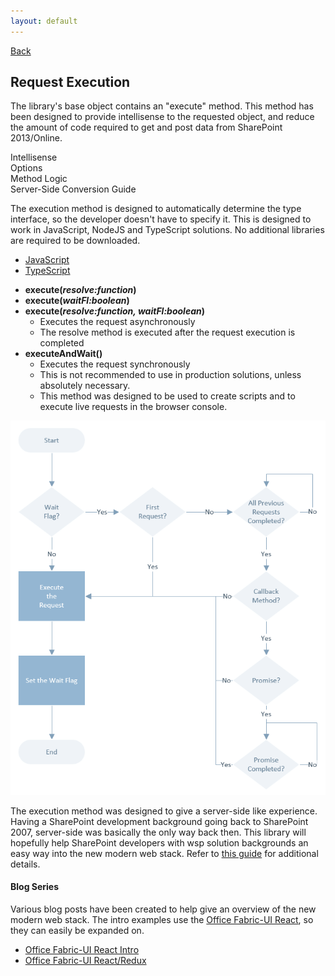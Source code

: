 ```yaml
---
layout: default
---
```

[Back](/development)
## Request Execution

The library's base object contains an "execute" method. This method has been designed to provide intellisense to the requested object, and reduce the amount of code required to get and post data from SharePoint 2013/Online.


<!-- Tabs -->
<div class="tabs">
<!-- Tab Items -->
<div class="tab-items">
    <div class="tab-item">Intellisense</div>
    <div class="tab-item">Options</div>
    <div class="tab-item">Method Logic</div>
    <div class="tab-item">Server-Side Conversion Guide</div>
</div>

<!-- Tab Content -->
<div class="tab-content" markdown="1">

The execution method is designed to automatically determine the type interface, so the developer doesn't have to specify it. This is designed to work in JavaScript, NodeJS and TypeScript solutions. No additional libraries are required to be downloaded.
- [JavaScript](/development/js)
- [TypeScript](/development/ts)

</div>
<div class="tab-content" markdown="1">

- **execute(_resolve:function_)**
- **execute(_waitFl:boolean_)**
- **execute(_resolve:function, waitFl:boolean_)**
    - Executes the request asynchronously
    - The resolve method is executed after the request execution is completed
- **executeAndWait()**
    - Executes the request synchronously
    - This is not recommended to use in production solutions, unless absolutely necessary.
    - This method was designed to be used to create scripts and to execute live requests in the browser console.

</div>
<div class="tab-content" markdown="1">

[<img src="/assets/images/execution-method.png" alt="Execute Method" style="max-width:100%" />](/assets/images/execution-method.png)

</div>
<div class="tab-content" markdown="1">

The execution method was designed to give a server-side like experience. Having a SharePoint development background going back to SharePoint 2007, server-side was basically the only way back then. This library will hopefully help SharePoint developers with wsp solution backgrounds an easy way into the new modern web stack. Refer to [this guide](serverside-conversion-guide) for additional details.

#### Blog Series
Various blog posts have been created to help give an overview of the new modern web stack. The intro examples use the [Office Fabric-UI React](https://dev.office.com/fabric), so they can easily be expanded on.
- [Office Fabric-UI React Intro](http://dattabase.com/sharepoint-app-fabric-ui-react-part-1-3/)
- [Office Fabric-UI React/Redux](http://dattabase.com/office-fabric-ui-reactredux-part-1-5/)